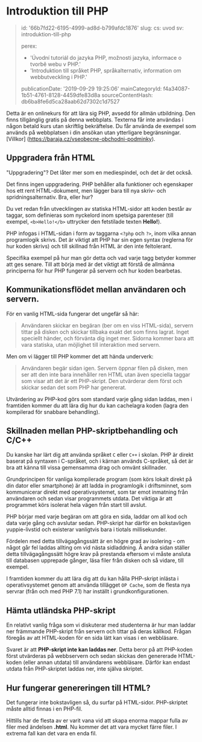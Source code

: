 Introduktion till PHP
=====================

> id: '66b7fd22-6195-4999-ad8d-b799afdc1876'
> slug:
> 	cs: uvod
> 	sv: introduktion-till-php
> 
> perex:
> 	- 'Úvodní tutoriál do jazyka PHP, možnosti jazyka, informace o tvorbě webu v PHP.'
> 	- 'Introduktion till språket PHP, språkalternativ, information om webbutveckling i PHP.'
> 
> publicationDate: '2019-09-29 19:25:06'
> mainCategoryId: f4a34087-1b51-4761-8128-4459dfe83d8a
> sourceContentHash: db6ba8fe6d5ca28aab62d7302c1d7527

Detta är en onlinekurs för att lära sig PHP, avsedd för allmän utbildning. Den finns tillgänglig gratis på denna webbplats. Texterna får inte användas i någon betald kurs utan skriftlig bekräftelse. Du får använda de exempel som används på webbplatsen i din ansökan utan ytterligare begränsningar. [Villkor] (https://baraja.cz/vseobecne-obchodni-podminky).

Uppgradera från HTML
--------------

"Uppgradering"? Det låter mer som en mediespindel, och det är det också.

Det finns ingen uppgradering. PHP behåller alla funktioner och egenskaper hos ett rent HTML-dokument, men lägger bara till nya skriv- och spridningsalternativ. Bra, eller hur?

Du vet redan från utvecklingen av statiska HTML-sidor att koden består av taggar, som definieras som nyckelord inom spetsiga parenteser (till exempel, `<b>Hello!</b>` uttrycker den fetstilade texten **Hello!**).

PHP infogas i HTML-sidan i form av taggarna `<?php` och `?>`, inom vilka annan programlogik skrivs. Det är viktigt att PHP har sin egen syntax (reglerna för hur koden skrivs) och till skillnad från HTML är den inte feltolerant.

Specifika exempel på hur man gör detta och vad varje tagg betyder kommer att ges senare. Till att börja med är det viktigt att förstå de allmänna principerna för hur PHP fungerar på servern och hur koden bearbetas.

Kommunikationsflödet mellan användaren och servern.
---------------------------------------

För en vanlig HTML-sida fungerar det ungefär så här:

> Användaren skickar en begäran (ber om en viss HTML-sida), servern tittar på disken och skickar tillbaka exakt det som finns lagrat. Inget speciellt händer, och förvänta dig inget mer. Sidorna kommer bara att vara statiska, utan möjlighet till interaktion med servern.

Men om vi lägger till PHP kommer det att hända underverk:

> Användaren begär sidan igen. Servern öppnar filen på disken, men ser att den inte bara innehåller ren HTML utan även speciella taggar som visar att det är ett PHP-skript. Den utvärderar dem först och skickar sedan det som PHP har genererat.

Utvärdering av PHP-kod görs som standard varje gång sidan laddas, men i framtiden kommer du att lära dig hur du kan cachelagra koden (lagra den kompilerad för snabbare behandling).

Skillnaden mellan PHP-skriptbehandling och C/C++
------------------------------------------

Du kanske har lärt dig att använda språket `C` eller `C++` i skolan. PHP är direkt baserat på syntaxen i C-språket, och i kärnan används C-språket, så det är bra att känna till vissa gemensamma drag och omvänt skillnader.

Grundprincipen för vanliga kompilerade program (som körs lokalt direkt på din dator eller smartphone) är att ladda in programlogik i driftsminnet, som kommunicerar direkt med operativsystemet, som tar emot inmatning från användaren och sedan visar programmets utdata. Det viktiga är att programmet körs isolerat hela vägen från start till avslut.

PHP börjar med varje begäran om att göra en sida, laddar om all kod och data varje gång och avslutar sedan. PHP-skript har därför en bokstavligen yuppie-livstid och existerar vanligtvis bara i tiotals millisekunder.

Fördelen med detta tillvägagångssätt är en högre grad av isolering - om något går fel laddas allting om vid nästa sidladdning. Å andra sidan ställer detta tillvägagångssätt högre krav på prestanda eftersom vi måste ansluta till databasen upprepade gånger, läsa filer från disken och så vidare, till exempel.

I framtiden kommer du att lära dig att du kan hålla PHP-skript inlästa i operativsystemet genom att använda tillägget `OP Cache`, som de flesta nya servrar (från och med PHP 7.1) har inställt i grundkonfigurationen.

Hämta utländska PHP-skript
--------------------------

En relativt vanlig fråga som vi diskuterar med studenterna är hur man laddar ner främmande PHP-skript från servern och tittar på deras källkod. Frågan föregås av att HTML-koden för en sida lätt kan visas i en webbläsare.

Svaret är att **PHP-skript inte kan laddas ner**. Detta beror på att PHP-koden först utvärderas på webbservern och sedan skickas den genererade HTML-koden (eller annan utdata) till användarens webbläsare. Därför kan endast utdata från PHP-skriptet laddas ner, inte själva skriptet.

Hur fungerar genereringen till HTML?
---------------------------------

Det fungerar inte bokstavligen så, du surfar på HTML-sidor. PHP-skriptet måste alltid finnas i en PHP-fil.

Hittills har de flesta av er varit vana vid att skapa enorma mappar fulla av filer med ändelsen **.html**. Nu kommer det att vara mycket färre filer. I extrema fall kan det vara en enda fil.
